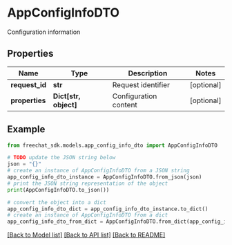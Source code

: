 # AppConfigInfoDTO

Configuration information

## Properties

Name | Type | Description | Notes
------------ | ------------- | ------------- | -------------
**request_id** | **str** | Request identifier | [optional] 
**properties** | **Dict[str, object]** | Configuration content | [optional] 

## Example

```python
from freechat_sdk.models.app_config_info_dto import AppConfigInfoDTO

# TODO update the JSON string below
json = "{}"
# create an instance of AppConfigInfoDTO from a JSON string
app_config_info_dto_instance = AppConfigInfoDTO.from_json(json)
# print the JSON string representation of the object
print(AppConfigInfoDTO.to_json())

# convert the object into a dict
app_config_info_dto_dict = app_config_info_dto_instance.to_dict()
# create an instance of AppConfigInfoDTO from a dict
app_config_info_dto_from_dict = AppConfigInfoDTO.from_dict(app_config_info_dto_dict)
```
[[Back to Model list]](../README.md#documentation-for-models) [[Back to API list]](../README.md#documentation-for-api-endpoints) [[Back to README]](../README.md)


